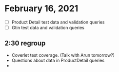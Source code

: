 # February 16, 2021

- [ ] Product Detail test data and validation queries
- [ ] Gtin test data and validation queries

## 2:30 regroup

- Coverlet test coverage. (Talk with Arun tomorrow?)
- Questions about data in ProductDetail queries
- 

